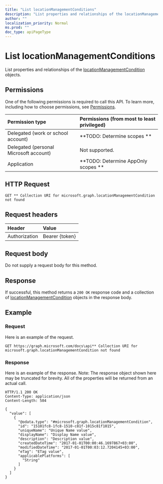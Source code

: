 ```yaml
---
title: "List locationManagementConditions"
description: "List properties and relationships of the locationManagementCondition objects."
author: ""
localization_priority: Normal
ms.prod: ""
doc_type: apiPageType
---
```


# List locationManagementConditions

List properties and relationships of the [locationManagementCondition](../resources/locationmanagementcondition.md) objects.

## Permissions
One of the following permissions is required to call this API. To learn more, including how to choose permissions, see [Permissions](/concepts/permissions-reference.md).

|Permission type|Permissions (from most to least privileged)|
|:---|:---|
|Delegated (work or school account)|**TODO: Determine scopes **|
|Delegated (personal Microsoft account)|Not supported.|
|Application|**TODO: Determine AppOnly scopes **|

## HTTP Request
<!-- {
  "blockType": "ignored"
}
-->
``` http
GET ** Collection URI for microsoft.graph.locationManagementCondition not found
```

## Request headers
|Header|Value|
|:---|:---|
|Authorization|Bearer {token}|

## Request body
Do not supply a request body for this method.

## Response
If successful, this method returns a `200 OK` response code and a collection of [locationManagementCondition](../resources/locationmanagementcondition.md) objects in the response body.

## Example

### Request
Here is an example of the request.
<!-- {
  "blockType": "request",
  "name": "get_locationmanagementcondition"
}
-->
``` http
GET https://graph.microsoft.com/docs\api** Collection URI for microsoft.graph.locationManagementCondition not found
```

### Response
Here is an example of the response. Note: The response object shown here may be truncated for brevity. All of the properties will be returned from an actual call.
<!-- {
  "blockType": "response",
  "truncated": true,
  "@odata.type": "collection(microsoft.graph.locationmanagementcondition)"
}
-->
``` http
HTTP/1.1 200 OK
Content-Type: application/json
Content-Length: 504

{
  "value": [
    {
      "@odata.type": "#microsoft.graph.locationManagementCondition",
      "id": "15101fc8-1fc8-1510-c81f-1015c81f1015",
      "uniqueName": "Unique Name value",
      "displayName": "Display Name value",
      "description": "Description value",
      "createdDateTime": "2017-01-01T00:00:46.1697867+03:00",
      "modifiedDateTime": "2017-01-01T00:03:12.7204145+03:00",
      "eTag": "ETag value",
      "applicablePlatforms": [
        "String"
      ]
    }
  ]
}
```

